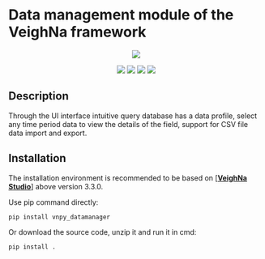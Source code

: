 # Data management module of the VeighNa framework

<p align="center">
  <img src ="https://vnpy.oss-cn-shanghai.aliyuncs.com/vnpy-logo.png"/>
</p>

<p align="center">
    <img src ="https://img.shields.io/badge/version-1.0.9-blueviolet.svg"/>
    <img src ="https://img.shields.io/badge/platform-windows|linux|macos-yellow.svg"/>
    <img src ="https://img.shields.io/badge/python-3.7|3.8|3.9|3.10-blue.svg" />
    <img src ="https://img.shields.io/github/license/vnpy/vnpy.svg?color=orange"/>
</p>

## Description

Through the UI interface intuitive query database has a data profile, select any time period data to view the details of the field, support for CSV file data import and export.

## Installation

The installation environment is recommended to be based on [[**VeighNa Studio**](https://edarchimbaud.com/veighna-website)] above version 3.3.0.

Use pip command directly:

```
pip install vnpy_datamanager
```


Or download the source code, unzip it and run it in cmd:

```
pip install .
```
